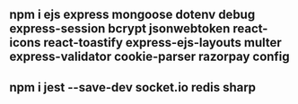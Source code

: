 ## npm i ejs express mongoose dotenv debug express-session bcrypt jsonwebtoken  react-icons react-toastify express-ejs-layouts multer   express-validator cookie-parser razorpay config
## npm i jest --save-dev  socket.io redis sharp 
